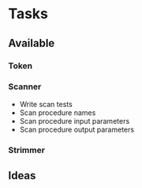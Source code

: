 # Tasks

## Available

### Token

### Scanner

- Write scan tests
- Scan procedure names
- Scan procedure input parameters
- Scan procedure output parameters

### Strimmer

## Ideas

